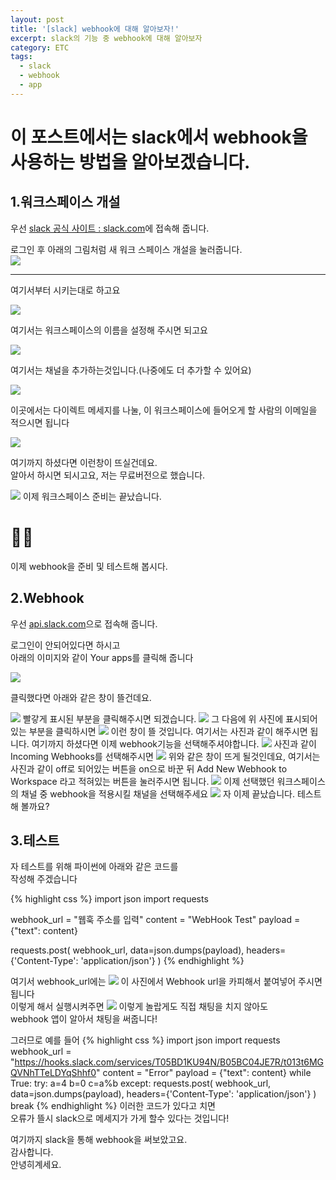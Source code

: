 ```yaml
---
layout: post
title: '[slack] webhook에 대해 알아보자!'
excerpt: slack의 기능 중 webhook에 대해 알아보자
category: ETC
tags:
  - slack
  - webhook
  - app
---
```


# 이 포스트에서는 slack에서 webhook을 사용하는 방법을 알아보겠습니다.
## 1.워크스페이스 개설
우선 [slack 공식 사이트 : slack.com](https://slack.com)에 접속해 줍니다.

로그인 후 아래의 그림처럼 새 워크 스페이스 개설을 눌러줍니다.  
<img src="/img/webhook/slackweb.png">

- - -

여기서부터 시키는대로 하고요

<img src="/img/webhook/workspacename.png">

여기서는 워크스페이스의 이름을 설정해 주시면 되고요

<img src="/img/webhook/work.png">

여기서는 채널을 추가하는것입니다.(나중에도 더 추가할 수 있어요)

<img src="/img/webhook/email.png">

이곳에서는 다이렉트 메세지를 나눌, 이 워크스페이스에 들어오게 할 사람의 이메일을 적으시면 됩니다

<img src="/img/webhook/slackready.png">

여기까지 하셨다면 이런창이 뜨실건데요.  
알아서 하시면 되시고요, 
저는 무료버전으로 했습니다.

<img src="/img/webhook/slackmain.png">
이제 워크스페이스 준비는 끝났습니다.

# 👏👏

이제 webhook을 준비 및 테스트해 봅시다.

## 2.Webhook

우선 [api.slack.com](https://api.slack.com)으로 접속해 줍니다.

로그인이 안되어있다면 하시고  
아래의 이미지와 같이 Your apps를 클릭해 줍니다

<img src="/img/webhook/slackappweb.png">

클릭했다면 아래와 같은 창이 뜰건데요.

<img src="/img/webhook/appcreate.png">
빨갛게 표시된 부분을 클릭해주시면 되겠습니다.
<img src="/img/webhook/apppick.png">
그 다음에 위 사진에 표시되어있는 부분을 클릭하시면
<img src="/img/webhook/appname.png">
이런 창이 뜰 것입니다.  
여기서는 사진과 같이 해주시면 됩니다.  
여기까지 하셨다면 이제 webhook기능을 선택해주셔야합니다.  
<img src="/img/webhook/pickwebhook.png">
사진과 같이 Incoming Webhooks를 선택해주시면
<img src="/img/webhook/onoff.png">
위와 같은 창이 뜨게 될것인데요,  
여기서는 사진과 같이 off로 되어있는 버튼을 on으로 바꾼 뒤  
Add New Webhook to Workspace 라고 적혀있는 버튼을 눌러주시면 됩니다.
<img src="/img/webhook/channalpick.png">
이제 선택했던 워크스페이스의 채널 중 webhook을 적용시킬 채널을 선택해주세요
<img src="/img/webhook/webhookwin.png">
자 이제 끝났습니다.  
테스트 해 볼까요?


## 3.테스트

자 테스트를 위해 파이썬에 아래와 같은 코드를  
작성해 주겠습니다

{% highlight css %}
import json
import requests
 
webhook_url = "웹훅 주소를 입력"
content = "WebHook Test"
payload = {"text": content}
 
requests.post(
    webhook_url, data=json.dumps(payload),
    headers={'Content-Type': 'application/json'}
)
{% endhighlight %}

여기서 webhook_url에는 
<img src="/img/webhook/webhookwin.png">
이 사진에서 Webhook url을 카피해서 붙여넣어 주시면 됩니다  
이렇게 해서 실행시켜주면
<img src="/img/webhook/webhooktest.png">
이렇게 놀랍게도 직접 채팅을 치지 않아도  
webhook 앱이 알아서 채팅을 써줍니다!  

그러므로 예를 들어
{% highlight css %}
import json
import requests
webhook_url = "https://hooks.slack.com/services/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"
content = "Error"
payload = {"text": content}
while True:
    try:
        a=4
        b=0
        c=a%b
    except:
        requests.post(
            webhook_url, data=json.dumps(payload),
            headers={'Content-Type': 'application/json'}
        )
        break
{% endhighlight %}
이러한 코드가 있다고 치면  
오류가 뜰시 slack으로 메세지가 가게 할수 있다는 것입니다!

여기까지 slack을 통해 webhook을 써보았고요.  
감사합니다.  
안녕히계세요.
